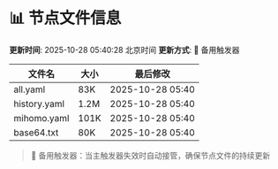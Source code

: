 # 📊 节点文件信息

**更新时间**: 2025-10-28 05:40:28 北京时间
**更新方式**: 🔄 备用触发器

| 文件名 | 大小 | 最后修改 |
|--------|------|----------|
| all.yaml | 83K | 2025-10-28 05:40 |
| history.yaml | 1.2M | 2025-10-28 05:40 |
| mihomo.yaml | 101K | 2025-10-28 05:40 |
| base64.txt | 80K | 2025-10-28 05:40 |

> 🔄 备用触发器：当主触发器失效时自动接管，确保节点文件的持续更新
